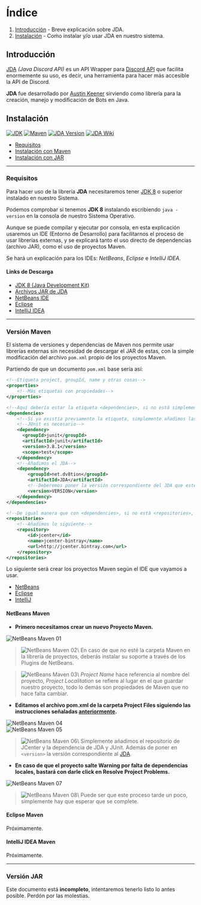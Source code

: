 # Índice

1. [Introducción](##introducción) - Breve explicación sobre JDA.
2. [Instalación](##instalación) - Coḿo instalar y/o usar JDA en nuestro sistema.

## Introducción

[JDA](https://github.com/DV8FromTheWorld/JDA "JDA GitHub") *(Java Discord API)* es un API Wrapper para [Discord API](https://discordapp.com/developers/docs/intro "Discord API Documentation") que facilita enormemente su uso, es decir, una herramienta para hacer más accesible la API de Discord.

**JDA** fue desarrollado por [Austin Keener](https://github.com/DV8FromTheWorld/ "Developer Home") sirviendo como librería para la creación, manejo y modificación de Bots en Java.

## Instalación

[![JDK](https://img.shields.io/badge/JDK-8+-red.svg)](http://www.oracle.com/technetwork/java/javase/downloads/jdk8-downloads-2133151.html "JDK 8 Download")
[![Maven](https://img.shields.io/badge/Maven-Lastest-yellow.svg)](https://maven.apache.org/ "Maven Download")
[![JDA Version](https://img.shields.io/badge/JDA-Lastest-lightgrey.svg)](https://github.com/DV8FromTheWorld/JDA "JDA GitHub")
[![JDA Wiki](https://img.shields.io/badge/Wiki-Home-blue.svg)](https://github.com/DV8FromTheWorld/JDA/wiki "JDA Wiki")

- [Requisitos](###requisitos)
- [Instalación con Maven](###versión-maven)
- [Instalación con JAR](###versión-jar)

---

### Requisitos

Para hacer uso de la librería **JDA** necesitaremos tener [JDK 8](http://www.oracle.com/technetwork/java/javase/downloads/jdk8-downloads-2133151.html "JDK 8 Download") o superior instalado en nuestro Sistema.

Podemos comprobar si tenemos **JDK 8** instalando escribiendo `java -version` en la consola de nuestro Sistema Operativo.

Aunque se puede compilar y ejecutar por consola, en esta explicación usaremos un IDE (Entorno de Desarrollo) para facilitarnos el proceso de usar librerías externas, y se explicará tanto el uso directo de dependencias (archivo JAR), como el uso de proyectos Maven.

Se hará un explicación para los IDEs: *NetBeans*, *Eclipse* e *IntelliJ IDEA*.

#### Links de Descarga

- [JDK 8 (Java Development Kit)](http://www.oracle.com/technetwork/java/javase/downloads/jdk8-downloads-2133151.html "JDK 8 Download")
- [Archivos JAR de JDA](https://github.com/DV8FromTheWorld/JDA/releases/ "Archivos JAR")
- [NetBeans IDE](https://netbeans.org/ "NetBeans Homepage")
- [Eclipse](https://www.eclipse.org/ide/ "Eclipse Homepage")
- [IntelliJ IDEA](https://www.jetbrains.com/idea/ "IntelliJ IDEA Homepage")

---

### Versión Maven

El sistema de versiones y dependencias de Maven nos permite usar librerías externas sin necesidad de descargar el JAR de estas, con la simple modificación del archivo `pom.xml` propio de los proyectos Maven.

Partiendo de que un documento `pom.xml` base sería así:

```xml
<!--Etiqueta project, groupId, name y otras cosas-->
<properties>
    <!--Más etiquetas con propiedades-->
</properties>

<!--Aquí debería estar la etiqueta <dependencies>, si no está simplemente la creamos.-->
<dependencies>
    <!--Si ya existía previamente la etiqueta, simplemente añadimos las <dependency>-->
    <!--JUnit es necesario-->
    <dependency>
      <groupId>junit</groupId>
      <artifactId>junit</artifactId>
      <version>3.8.1</version>
      <scope>test</scope>
    </dependency>
    <!--Añadimos el JDA-->
    <dependency>
        <groupId>net.dv8tion</groupId>
        <artifactId>JDA</artifactId>
        <!--Deberemos poner la versión correspondiente del JDA que estemos usando-->
        <version>VERSION</version>
    </dependency>
</dependencies>

<!--De igual manera que con <dependencies>, si no está <repositories>, se crea-->
<repositories>
    <!--Añadimos lo siguiente-->
    <repository>
        <id>jcenter</id>
        <name>jcenter-bintray</name>
        <url>http://jcenter.bintray.com</url>
    </repository>
</repositories>
```

Lo siguiente será crear los proyectos Maven según el IDE que vayamos a usar.

- [NetBeans](####netbeans-maven)
- [Eclipse](####eclipse-maven)
- [IntelliJ](####intellij-idea-maven)

#### NetBeans Maven

- **Primero necesitamos crear un nuevo Proyecto Maven.**

![NetBeans Maven 01](https://i.imgur.com/EMxCAgR.png)
> ![NetBeans Maven 02](https://i.imgur.com/uOG7LVg.png)\ En caso de que no esté la carpeta Maven en la librería de proyectos, deberás instalar su soporte a través de los Plugins de NetBeans.


> ![NetBeans Maven 03](https://i.imgur.com/UGHugJW.png)\ *Project Name* hace referencia al nombre del proyecto, *Project Localitation* se refiere al lugar en el que guardar nuestro proyecto, todo lo demás son propiedades de Maven que no hace falta cambiar.

- **Editamos el archivo pom.xml de la carpeta Project Files siguiendo las instrucciones señaladas [anteriormente](###version-maven).**

![NetBeans Maven 04](https://i.imgur.com/NmYySrm.png)\
![NetBeans Maven 05](https://i.imgur.com/yzyFQqh.png)
> ![NetBeans Maven 06](https://i.imgur.com/oeamGrA.png)\ Simplemente añadimos el repositorio de JCenter y la dependencia de JDA y JUnit. Además de poner en `<version>` la versión correspondiente al [JDA](https://github.com/DV8FromTheWorld/JDA "JDA Lastest Version").

- **En caso de que el proyecto salte Warning por falta de dependencias locales, bastará con darle click en Resolve Project Problems.**

![NetBeans Maven 07](https://i.imgur.com/TOvCjT9.png)
>![NetBeans Maven 08](https://i.imgur.com/WyUF2KR.png)\ Puede ser que este proceso tarde un poco, simplemente hay que esperar que se complete.

#### Eclipse Maven

Próximamente.

#### IntelliJ IDEA Maven

Próximamente.

---

### Versión JAR

Este documento está **incompleto**, intentaremos tenerlo listo lo antes posible. Perdón por las molestias.
